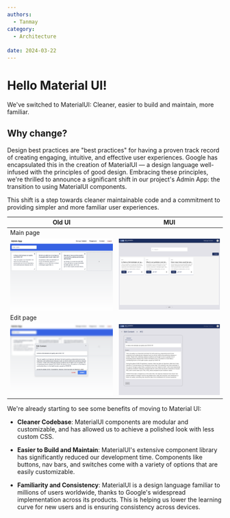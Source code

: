```yaml
---
authors:
  - Tanmay
category:
  - Architecture

date: 2024-03-22
---
```


# Hello Material UI!

We've switched to MaterialUI: Cleaner, easier to build and maintain, more familiar.

<!-- more -->

## Why change?

Design best practices are "best practices" for having a proven track record of creating engaging, intuitive, and effective user experiences. Google has encapsulated this in the creation of MaterialUI — a design language well-infused with the principles of good design. Embracing these principles, we're thrilled to announce a significant shift in our project's Admin App: the transition to using MaterialUI components.

This shift is a step towards cleaner maintainable code and a commitment to providing simpler and more familiar user experiences.

| Old UI                                                                | MUI                                                                |
| --------------------------------------------------------------------- | ------------------------------------------------------------------ |
| Main page                                                             |
| ![old UI main screenshot](../images/mui_switch/old_main.png) | ![MUI main screenshot](../images/mui_switch/mui_main.png) |
| Edit page                                                             |
| ![old UI edit screenshot](../images/mui_switch/old_edit.png) | ![MUI edit screenshot](../images/mui_switch/mui_edit.png) |

We're already starting to see some benefits of moving to Material UI:

- __Cleaner Codebase__:
  MaterialUI components are modular and customizable, and has allowed us to achieve a polished look with less custom CSS.

- __Easier to Build and Maintain__:
  MaterialUI's extensive component library has significantly reduced our development time. Components like buttons, nav bars, and switches come with a variety of options that are easily customizable.

- __Familiarity and Consistency__:
  MaterialUI is a design language familiar to millions of users worldwide, thanks to Google's widespread implementation across its products. This is helping us lower the learning curve for new users and is ensuring consistency across devices.
